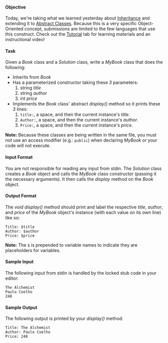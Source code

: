 #### Objective 
Today, we're taking what we learned yesterday about [Inheritance](https://docs.oracle.com/javase/tutorial/java/IandI/subclasses.html) and extending it to [Abstract Classes](https://docs.oracle.com/javase/tutorial/java/IandI/abstract.html). Because this is a very specific Object-Oriented concept, submissions are limited to the few languages that use this construct. Check out the [Tutorial](https://www.hackerrank.com/challenges/30-abstract-classes/tutorial) tab for learning materials and an instructional video!

#### Task 
Given a *Book* class and a *Solution* class, write a *MyBook* class that does the following:

* Inherits from *Book*
* Has a parameterized constructor taking these *3* parameters:
    1. string *title*
    2. string *author*
    3. int *price* 
* Implements the *Book* class' abstract *display()* method so it prints these *3* lines:
    1. `title:`, a space, and then the current instance's *title*.
    2. `Author:`, a space, and then the current instance's *author*.
    3. `Price:`, a space, and then the current instance's *price*.

**Note:** Because these classes are being written in the same file, you must not use an access modifier (e.g.: `public`) when declaring *MyBook* or your code will not execute.

#### Input Format

You are not responsible for reading any input from stdin. The *Solution* class creates a *Book* object and calls the *MyBook* class constructor (passing it the necessary arguments). It then calls the *display* method on the *Book* object.

#### Output Format

The *void display()* method should print and label the respective *title*, *author*, and *price* of the *MyBook* object's instance (with each value on its own line) like so:

    Title: $title
    Author: $author
    Price: $price

**Note:** The `$` is prepended to variable names to indicate they are placeholders for variables.

#### Sample Input

The following input from stdin is handled by the locked stub code in your editor:

    The Alchemist
    Paulo Coelho
    248

#### Sample Output

The following output is printed by your *display()* method:

    Title: The Alchemist
    Author: Paulo Coelho
    Price: 248